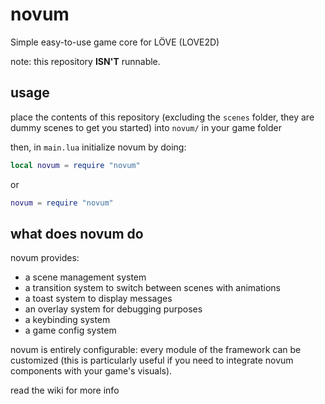 # novum

 Simple easy-to-use game core for LÖVE (LOVE2D)

 note: this repository **ISN'T** runnable.

## usage

place the contents of this repository (excluding the `scenes` folder, they are dummy scenes to get you started) into `novum/` in your game folder

then, in `main.lua` initialize novum by doing:

```lua
local novum = require "novum"
```

or

```lua
novum = require "novum"
```

## what does novum do

novum provides:

* a scene management system
* a transition system to switch between scenes with animations
* a toast system to display messages
* an overlay system for debugging purposes
* a keybinding system
* a game config system

novum is entirely configurable: every module of the framework can be customized (this is particularly useful if you need to integrate novum components with your game's visuals).

read the wiki for more info

